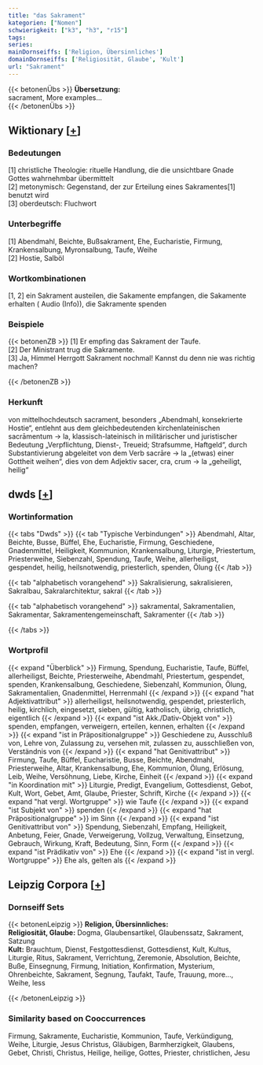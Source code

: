 ```yaml
---
title: "das Sakrament"
kategorien: ["Nomen"]
schwierigkeit: ["k3", "h3", "r15"]
tags:
series:
mainDornseiffs: ['Religion, Übersinnliches']
domainDornseiffs: ['Religiosität, Glaube', 'Kult']
url: "Sakrament"
---
```


{{< betonenÜbs >}}
**Übersetzung:**  
sacrament, More examples...  
{{< /betonenÜbs >}}

## Wiktionary [[+](https://de.wiktionary.org/wiki/Sakrament)]

### Bedeutungen
[1] christliche Theologie: rituelle Handlung, die die unsichtbare Gnade Gottes wahrnehmbar übermittelt  
[2] metonymisch: Gegenstand, der zur Erteilung eines Sakramentes[1] benutzt wird  
[3] oberdeutsch: Fluchwort  

### Unterbegriffe
[1] Abendmahl, Beichte, Bußsakrament, Ehe, Eucharistie, Firmung, Krankensalbung, Myronsalbung, Taufe, Weihe  
[2] Hostie, Salböl  

### Wortkombinationen
[1, 2] ein Sakrament austeilen, die Sakamente empfangen, die Sakamente erhalten ( Audio (Info)), die Sakramente spenden  

### Beispiele
{{< betonenZB >}}
[1] Er empfing das Sakrament der Taufe.  
[2] Der Ministrant trug die Sakramente.  
[3] Ja, Himmel Herrgott Sakrament nochmal! Kannst du denn nie was richtig machen?  

{{< /betonenZB >}}
### Herkunft
von mittelhochdeutsch sacrament, besonders „Abendmahl, konsekrierte Hostie“, entlehnt aus dem gleichbedeutenden kirchenlateinischen sacrāmentum → la, klassisch-lateinisch in militärischer und juristischer Bedeutung „Verpflichtung, Dienst-, Treueid; Strafsumme, Haftgeld“, durch Substantivierung abgeleitet von dem Verb sacrāre → la „(etwas) einer Gottheit weihen“, dies von dem Adjektiv sacer, cra, crum → la „geheiligt, heilig“  



## dwds [[+](https://www.dwds.de/wb/Sakrament)]

### Wortinformation
{{< tabs "Dwds" >}}
{{< tab "Typische Verbindungen" >}}
Abendmahl, Altar, Beichte, Busse, Büffel, Ehe, Eucharistie, Firmung, Geschiedene, Gnadenmittel, Heiligkeit, Kommunion, Krankensalbung, Liturgie, Priestertum, Priesterweihe, Siebenzahl, Spendung, Taufe, Weihe, allerheiligst, gespendet, heilig, heilsnotwendig, priesterlich, spenden, Ölung
{{< /tab >}}

{{< tab "alphabetisch vorangehend" >}}
Sakralisierung, sakralisieren, Sakralbau, Sakralarchitektur, sakral
{{< /tab >}}

{{< tab "alphabetisch vorangehend" >}}
sakramental, Sakramentalien, Sakramentar, Sakramentengemeinschaft, Sakramenter
{{< /tab >}}

{{< /tabs >}}

### Wortprofil
{{< expand "Überblick" >}} Firmung, Spendung, Eucharistie, Taufe, Büffel, allerheiligst, Beichte, Priesterweihe, Abendmahl, Priestertum, gespendet, spenden, Krankensalbung, Geschiedene, Siebenzahl, Kommunion, Ölung, Sakramentalien, Gnadenmittel, Herrenmahl {{< /expand >}}
{{< expand "hat Adjektivattribut" >}} allerheiligst, heilsnotwendig, gespendet, priesterlich, heilig, kirchlich, eingesetzt, sieben, gültig, katholisch, übrig, christlich, eigentlich {{< /expand >}}
{{< expand "ist Akk./Dativ-Objekt von" >}} spenden, empfangen, verweigern, erteilen, kennen, erhalten {{< /expand >}}
{{< expand "ist in Präpositionalgruppe" >}} Geschiedene zu, Ausschluß von, Lehre von, Zulassung zu, versehen mit, zulassen zu, ausschließen von, Verständnis von {{< /expand >}}
{{< expand "hat Genitivattribut" >}} Firmung, Taufe, Büffel, Eucharistie, Busse, Beichte, Abendmahl, Priesterweihe, Altar, Krankensalbung, Ehe, Kommunion, Ölung, Erlösung, Leib, Weihe, Versöhnung, Liebe, Kirche, Einheit {{< /expand >}}
{{< expand "in Koordination mit" >}} Liturgie, Predigt, Evangelium, Gottesdienst, Gebot, Kult, Wort, Gebet, Amt, Glaube, Priester, Schrift, Kirche {{< /expand >}}
{{< expand "hat vergl. Wortgruppe" >}} wie Taufe {{< /expand >}}
{{< expand "ist Subjekt von" >}} spenden {{< /expand >}}
{{< expand "hat Präpositionalgruppe" >}} im Sinn {{< /expand >}}
{{< expand "ist Genitivattribut von" >}} Spendung, Siebenzahl, Empfang, Heiligkeit, Anbetung, Feier, Gnade, Verweigerung, Vollzug, Verwaltung, Einsetzung, Gebrauch, Wirkung, Kraft, Bedeutung, Sinn, Form {{< /expand >}}
{{< expand "ist Prädikativ von" >}} Ehe {{< /expand >}}
{{< expand "ist in vergl. Wortgruppe" >}} Ehe als, gelten als {{< /expand >}}

## Leipzig Corpora [[+](https://corpora.uni-leipzig.de/en/res?word=Sakrament&corpusId=deu_newscrawl-public_2018)]

### Dornseiff Sets
{{< betonenLeipzig >}}
**Religion, Übersinnliches:**  
**Religiosität, Glaube:** Dogma, Glaubensartikel, Glaubenssatz, Sakrament, Satzung  
**Kult:** Brauchtum, Dienst, Festgottesdienst, Gottesdienst, Kult, Kultus, Liturgie, Ritus, Sakrament, Verrichtung, Zeremonie, Absolution, Beichte, Buße, Einsegnung, Firmung, Initiation, Konfirmation, Mysterium, Ohrenbeichte, Sakrament, Segnung, Taufakt, Taufe, Trauung, more..., Weihe, less  

{{< /betonenLeipzig >}}

### Similarity based on Cooccurrences
Firmung, Sakramente, Eucharistie, Kommunion, Taufe, Verkündigung, Weihe, Liturgie, Jesus Christus, Gläubigen, Barmherzigkeit, Glaubens, Gebet, Christi, Christus, Heilige, heilige, Gottes, Priester, christlichen, Jesu

